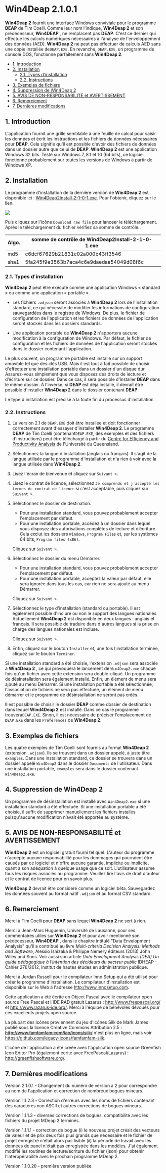 # **Win4Deap 2**.1.0.1

**Win4Deap 2** fournit une interface Windows conviviale pour le programme **DEAP** de Tim Coelli. Comme leur nom l'indique, **Win4Deap 2** et son prédécesseur, **Win4DEAP** , ne remplacent pas **DEAP**. C'est ce dernier qui effectue les calculs numériques nécessaires à l'analyse de l'enveloppement des données (AED). **Win4Deap 2** ne peut pas effectuer de calculs AED sans une copie installée de`DEAP.EXE`. En revanche, `DEAP.EXE`, un programme de console DOS, fonctionne parfaitement sans **Win4Deap 2**.

<!-- TOC -->

- [1. Introduction](#1-introduction)
- [2. Installation](#2-installation)
  - [2.1. Types d'installation](#21-types-dinstallation)
  - [2.2. Instructions](#22-instructions)
- [3. Exemples de fichiers](#3-exemples-de-fichiers)
- [4. Suppression de Win4Deap 2](#4-suppression-de-win4deap-2)
- [5. AVIS DE NON-RESPONSABILITÉ et AVERTISSEMENT](#5-avis-de-non-responsabilité-et-avertissement)
- [6. Remerciement](#6-remerciement)
- [7. Dernières modifications](#7-dernières-modifications)

<!-- /TOC -->

## 1. Introduction
L'application fournit une grille semblable à une feuille de calcul pour saisir les données et écrit les instructions et les fichiers de données nécessaires pour **DEAP**. Cela signifie qu'il est possible d'avoir des fichiers de données dans un dossier autre que celui de **DEAP**. **Win4Deap 2** est une application Windows 32 bits. Testé sur Windows 7, 8.1 et 10 (64 bits), ce logiciel fonctionne probablement sur toutes les versions de Windows à partir de Windows XP.

## 2. Installation
Le programme d'installation de la dernière version de **Win4Deap 2** est disponible ici : [Win4Deap2Install-2-1-0-1.exe](Win4Deap2Install-2-1-0-1.exe). Pour l'obtenir, cliquez sur le lien.

![](../img/download_installer.png)

Puis cliquez sur l'icône `Download raw file` pour lanceer le téléchargement. Après le téléchargement du fichier vérifiez sa somme de contrôle.. 

| Algo.   | somme de contrôle de Win4Deap2Install-2-1-0-1.exe |
|---   |--- |
| md5  | c6dcf67629b21831c02a000b43ff3546 |
| sha1 | 5fa245f9e3563b7aca4c6e9daedaa54049d08f6c |

### 2.1. Types d'installation
**Win4Deap 2** peut être exécuté comme une application Windows « standard » ou comme une application « portable ».

- Les fichiers `.wdjson` seront associés à  **Win4Deap 2** lors de l'installation standard, ce qui nécessite de modifier les informations de configuration sauvegardées dans le registre de Windows. De plus, le fichier de configuration de l'application et les fichiers de données de l'application seront stockés dans les dossiers standards.

- Une application portable de **Win4Deap 2** n'apportera aucune modification à la configuration de Windows. Par défaut, le fichier de configuration et les fichiers de données de l'application seront stockés dans le dossier contenant l'application.

Le plus souvent, un programme portable est installé sur un support amovible tel que des clés USB. Mais il est tout à fait possible de choisir d'effectuer une installation portable dans un dossier d'un disque dur. Assurez-vous simplement que vous disposez des droits de lecture et d’écriture sur ce dossier. Dans ce cas, il sera possible d'installer **DEAP** dans le même dossier. À l'inverse, si **DEAP** est déjà installé, il devrait être possible d'installer **Win4Deap 2** dans le dossier contenant **DEAP**.

Le type d'installation est précisé à la toute fin du processus d'installation.

### 2.2. Instructions

1. La version 2.1 de `DEAP.EXE` doit être installée et doit fonctionner correctement avant d'essayer d'installer **Win4Deap 2**. Le programme **DEAP** de Tim Coelli (contenant`DEAP.EXE`, des exemples et des fichiers d'instructions) peut être téléchargé à partir du [Centre for Efficiency and Productivity Analysis](https://economics.uq.edu.au/cepa/software) de l'Université du Queensland.

1. Sélectionnez la langue d'installation (anglais ou français). Il s'agit de la langue utilisée par le programme d'installation et n'a rien à voir avec la langue utilisée dans **Win4Deap 2**.

1. Lisez l'écran de bienvenue et cliquez sur `Suivant >`.

1. Lisez le contrat de licence, sélectionnez `Je comprends et j'accepte les termes du contrat de licence` si c'est acceptable, puis cliquez sur `Suivant >`.

1. Sélectionnez le dossier de destination.
   - Pour une installation standard, vous pouvez probablement accepter l'emplacement par défaut.
   - Pour une installation portable, accédez à un dossier dans lequel vous disposez des autorisations complètes de lecture et d’écriture. Cela exclut les dossiers `Windows`, `Program Files` et, sur les systèmes 64 bits, `Program files (x86)`.
   
   Cliquez sur  `Suivant >`.

1. Sélectionnez le dossier du menu Démarrer.
   - Pour une installation standard, vous pouvez probablement accepter l'emplacement par défaut.
   - Pour une installation portable, acceptez la valeur par défaut, elle sera ignorée dans tous les cas, car rien ne sera ajouté au menu Démarrer.
   
   Cliquez sur  `Suivant >`.
   
1. Sélectionnez le type d'installation (standard ou portable). Il est également possible d'inclure ou non le support des langues nationales. Actuellement **Win4Deap 2** est disponible en deux langues : anglais et français. Il sera possible de traduire dans d'autres langues si la prise en charge des langues nationales est incluse.  

   Cliquez sur  `Suivant >`.

1. Enfin, cliquez sur le bouton `Installer` et, une fois l'installation terminée, cliquez sur le bouton `Terminer`.

Si une installation standard a été choisie, l'extension `.wdjson` sera associée à **Win4Deap 2** , ce qui provoquera le lancement de `Win4Deap2.exe` chaque fois qu'un fichier avec cette extension sera double-cliqué. Un programme de désinstallation sera également installé. Enfin, un élément de menu sera ajouté au menu Démarrer. Si une installation portable a été sélectionnée, l'association de fichiers ne sera pas effectuée, un élément de menu démarrer et le programme de désinstallation ne seront pas créés.

Il est possible de choisir le dossier **DEAP** comme dossier de destination dans lequel **Wind4Deap 2** est installé. Dans ce cas le programme trouvera`DEAP.EXE`. Sinon, il est nécessaire de préciser l'emplacement de `DEAP.EXE` dans les `Préférences` de **Win4Deap 2**.

## 3. Exemples de fichiers

Les quatre exemples de Tim Coelli sont fournis au format **Win4Deap 2** (extension `.wdjson`). Ils se trouvent dans un dossier appelé, à juste titre `examples`. Dans une installation standard, ce dossier se trouvera dans un dossier appelé `Win4Deap2` dans le dossier `Documents` de l'utilisateur. Dans une installation portable, `examples` sera dans le dossier contenant `Win4Deap2.exe`.

## 4. Suppression de Win4Deap 2

Un programme de désinstallation est installé avec `Win4Deap2.exe` si une installation standard a été effectuée. Si une installation portable a été choisie, il suffit de supprimer manuellement les fichiers installés puisqu'aucune modification n’avait été apportée au système.

## 5. AVIS DE NON-RESPONSABILITÉ et AVERTISSEMENT

**Win4Deap 2** est un logiciel gratuit fourni tel quel. L'auteur du programme n'accepte aucune responsabilité pour les dommages qui pourraient être causés par ce logiciel et n'offre aucune garantie, implicite ou implicite, quant à son adéquation à quelque usage que ce soit. L'utilisateur assume tous les risques associés au programme. Veuillez lire l'avis de droit d'auteur et le contrat de licence pour en savoir plus.

**Win4Deap 2** devrait être considéré comme un logiciel bêta. Sauvegardez les données souvent au format natif `.wdjson` et au format CSV standard.

## 6. Remerciement
Merci à Tim Coelli pour **DEAP** sans lequel **Win4Deap 2** ne sert à rien.

Merci à Jean-Marc Huguenin, Université de Lausanne, pour ses commentaires utiles sur **Win4Deap 2** et pour avoir mentionné son prédécesseur, **Win4DEAP** , dans le chapitre intitulé "Data Envelopment Analysis" qu'il a contribué au livre *Multi-criteria Decision Analysis: Methods and Software*, Alessio Ishizaka & Philippe Nemery éditeurs (2013) John Wiley and Sons. Voir aussi son article *Data Envelopment Analysis (DEA) Un guide pédagogique à l'intention des décideurs du secteur public* IDHEAP - Cahier 276/2012, Institut de hautes études en administration publique.

Merci à Jordan Russell pour le compilateur Inno Setup qui a été utilisé pour créer le programme d'installation. Le compilateur d'installation est disponible sur le Web à l'adresse http://www.innosetup.com.

Cette application a été écrite en Object Pascal avec le compilateur open source Free Pascal et l'IDE RAD gratuit Lazarus : http://www.freepascal.org/ et http://www.lazarus-ide.org/. Merci à l'équipe de bénévoles dévoués pour ces excellents projets open source.

La plupart des icônes proviennent du jeu d'icônes Silk de Mark James publié sous la licence Creative Commons Attribution 2.5 : ~~http://www.famfamfam.com/lab/icons/silk/~~ n'est plus en ligne, mais voir https://github.com/legacy-icons/famfamfam-silk.

L'icône de l'application a été créée avec l'application open source Greenfish Icon Editor Pro (également écrite avec FreePascal/Lazarus) : http://greenfishsoftware.org/.

## 7. Dernières modifications
Version 2.1.0.1 - Changement du numéro de version à 2 pour correspondre au nom de l'application et correction de nombreux bogues mineurs.

Version 1.1.2.3 - Correction d'erreurs avec les noms de fichiers contenant des caractères non ASCII et autres corrections de bogues mineurs.

Version 1.1.1.3 - diverses corrections de bogues, compatibilité avec les fichiers du projet MDeap 2 terminés.

Version 1.1.1.1 - correction de bogue (i) le nouveau projet créait des vecteurs de valeur et de prix deux fois plus grands que nécessaire et le fichier de projet enregistré n'était alors pas lisible (ii) la période de travail avec les données de panel n'était pas enregistrée dans les modèles. J'ai également modifié les routines de lecture/écriture du fichier (json) pour obtenir l'interopérabilité avec le prochain programme MDeap 2.

Version 1.1.0.20 - première version publiée
